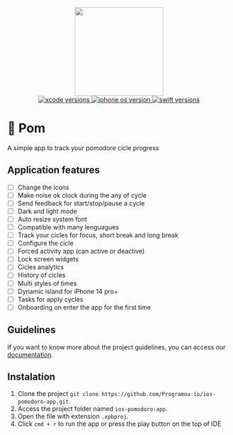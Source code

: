 <!-- POM LOGO -->
<div align="center">
    <img src="https://user-images.githubusercontent.com/70642432/265167634-cf75b533-06f5-4b4c-b0e5-7bcffb8568af.png" width="200px" />
</div>

<div align="center">
  <a href="https://github.com/Programou-io/ios-pomodoro-app">
      <img src="https://img.shields.io/badge/Xcode-14.2_+-blue" alt="xcode versions" />
  <a/>
  
  <a href="https://github.com/Programou-io/ios-pomodoro-app">
      <img src="https://img.shields.io/badge/iOS-14_+-blue" alt="iphone os version"/>
  <a/>
  
  <a href="https://github.com/Programou-io/ios-pomodoro-app">
      <img src="https://img.shields.io/badge/Swift-5.7_+-orange" alt="swift versions" />
  <a/>
</div>

# 🍅 Pom
A simple app to track your pomodore cicle progress

## Application features
- [ ] Change the icons
- [ ] Make noise ok clock during the any of cycle
- [ ] Send feedback for start/stop/pause a cycle
- [ ] Dark and light mode
- [ ] Auto resize system font
- [ ] Compatible with many lenguagues
- [ ] Track your cicles for focus, short break and long break
- [ ] Configure the cicle
- [ ] Forced activity app (can active or deactive)
- [ ] Lock screen widgets
- [ ] Cicles analytics
- [ ] History of cicles
- [ ] Multi styles of times
- [ ] Dynamic island for iPhone 14 pro+
- [ ] Tasks for apply cycles
- [ ] Onboarding on enter the app for the first time

## Guidelines
If you want to know more about the project guidelines, you can access our [documentation]().

## Instalation
1. Clone the project `git clone https://github.com/Programou-io/ios-pomodoro-app.git`.
2. Access the project folder named `ios-pomodoro-app`.
3. Open the file with extension `.xpbproj`.
4. Click `cmd + r` to run the app or press the play button on the top of IDE

